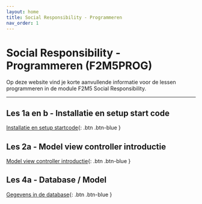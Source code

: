 ```yaml
---
layout: home
title: Social Responsibility - Programmeren
nav_order: 1
---
```


# Social Responsibility - Programmeren (F2M5PROG)

Op deze website vind je korte aanvullende informatie voor de lessen programmeren in de module F2M5 Social Responsibility.

---

## Les 1a en b - Installatie en setup start code

[Installatie en setup startcode](01-startcode-setup){: .btn .btn-blue }

## Les 2a - Model view controller introductie

[Model view controller introductie](02-mvc-intro){: .btn .btn-blue }

## Les 4a - Database / Model
[Gegevens in de database](03-database){: .btn .btn-blue }
